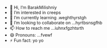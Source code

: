 - 👋 Hi, I’m BarakMilishniy
- 👀 I’m interested in creeps
- 🌱 I’m currently learning .weghthyrstgh
- 💞️ I’m looking to collaborate on ...hyrtbsnsgfhb
- 📫 How to reach me ...iuhnxfgzhtsrth
- 😄 Pronouns: ...fvewf
- ⚡ Fun fact: yo yo 
<!--
BarakMilishniy/BarakMilishniy is a ✨ special ✨ repository because its `README.md` (this file) appears on your GitHub profile.
You can click the Preview link to take a look at your changes.
--
